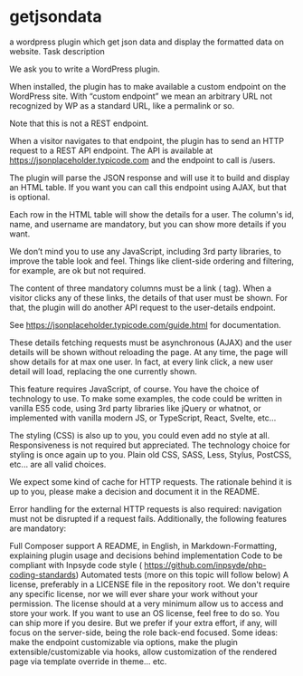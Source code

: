 # getjsondata
a wordpress plugin which get json data and display the formatted data on website.
Task description 

We ask you to write a WordPress plugin. 

When installed, the plugin has to make available a custom endpoint on the WordPress site. With “custom endpoint” we mean an arbitrary URL not recognized by WP as a standard URL, like a permalink or so. 

Note that this is not a REST endpoint. 

When a visitor navigates to that endpoint, the plugin has to send an HTTP request to a REST API endpoint. The API is available at https://jsonplaceholder.typicode.com and the endpoint to call is /users. 

The plugin will parse the JSON response and will use it to build and display an HTML table. 
If you want you can call this endpoint using AJAX, but that is optional. 

Each row in the HTML table will show the details for a user. The column's id, name, and username are mandatory, but you can show more details if you want. 

We don’t mind you to use any JavaScript, including 3rd party libraries, to improve the table look and feel. Things like client-side ordering and filtering, for example, are ok but not required. 

The content of three mandatory columns must be a link (<a> tag). When a visitor clicks any of these links, the details of that user must be shown. For that, the plugin will do another API request to the user-details endpoint. 

See https://jsonplaceholder.typicode.com/guide.html for documentation. 

These details fetching requests must be asynchronous (AJAX) and the user details will be shown without reloading the page. 
At any time, the page will show details for at max one user. In fact, at every link click, a new user detail will load, replacing the one currently shown. 

This feature requires JavaScript, of course. You have the choice of technology to use. To make some examples, the code could be written in vanilla ES5 code, using 3rd party libraries like jQuery or whatnot, or implemented with vanilla modern JS, or TypeScript, React, Svelte, etc... 

The styling (CSS) is also up to you, you could even add no style at all. Responsiveness is not required but appreciated. The technology choice for styling is once again up to you. Plain old CSS, SASS, Less, Stylus, PostCSS, etc... are all valid choices. 

We expect some kind of cache for HTTP requests. The rationale behind it is up to you, please make a decision and document it in the README. 

Error handling for the external HTTP requests is also required: navigation must not be disrupted if a request fails. 
Additionally, the following features are mandatory: 

Full Composer support 
A README, in English, in Markdown-Formatting, explaining plugin usage and decisions behind implementation 
Code to be compliant with Inpsyde code style ( https://github.com/inpsyde/php-coding-standards) 
Automated tests (more on this topic will follow below) 
A license, preferably in a LICENSE file in the repository root. We don't require any specific license, nor we will ever share your work without your permission. The license should at a very minimum allow us to access and store your work. If you want to use an OS license, feel free to do so. 
You can ship more if you desire. But we prefer if your extra effort, if any, will focus on the server-side, being the role back-end focused. 
Some ideas: make the endpoint customizable via options, make the plugin extensible/customizable via hooks, allow customization of the rendered page via template override in theme... etc. 
